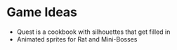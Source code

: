 # Game Ideas

* Quest is a cookbook with silhouettes that get filled in
* Animated sprites for Rat and Mini-Bosses
